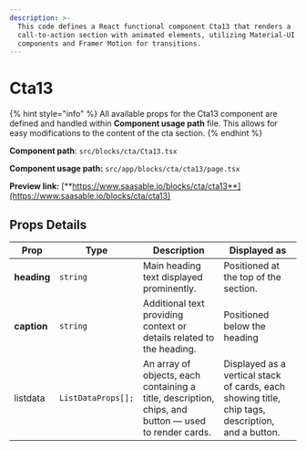 ```yaml
---
description: >-
  This code defines a React functional component Cta13 that renders a
  call-to-action section with animated elements, utilizing Material-UI
  components and Framer Motion for transitions.
---
```


# Cta13

{% hint style="info" %}
All available props for the Cta13 component are defined and handled within **Component usage path** file. This allows for easy modifications to the content of the cta section.
{% endhint %}

**Component path**: `src/blocks/cta/Cta13.tsx`

**Component usage path:**  `src/app/blocks/cta/cta13/page.tsx`

**Preview link:** [**https://www.saasable.io/blocks/cta/cta13**](https://www.saasable.io/blocks/cta/cta13)

## Props Details

| Prop        | Type               | Description                                                                                          | Displayed as                                                                                      |
| ----------- | ------------------ | ---------------------------------------------------------------------------------------------------- | ------------------------------------------------------------------------------------------------- |
| **heading** | `string`           | Main heading text displayed prominently.                                                             | Positioned at the top of the section.                                                             |
| **caption** | `string`           | Additional text providing context or details related to the heading.                                 | Positioned below the heading                                                                      |
| listdata    | `ListDataProps[];` | An array of objects, each containing a title, description, chips, and button — used to render cards. | Displayed as a vertical stack of cards, each showing title, chip tags, description, and a button. |

